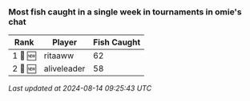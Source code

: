 ### Most fish caught in a single week in tournaments in omie's chat
| Rank | Player | Fish Caught |
|------|--------|-----------|
| 1 🥇 🆕 | ritaaww  | 62 |
| 2 🥈 🆕 | aliveleader  | 58 |

_Last updated at 2024-08-14 09:25:43 UTC_